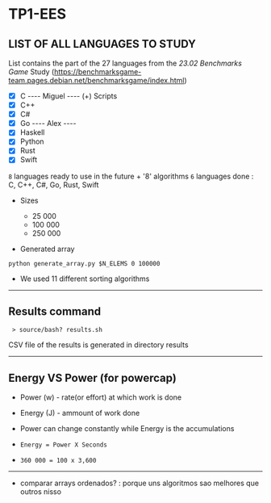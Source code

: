 # TP1-EES

## LIST OF ALL LANGUAGES TO STUDY

List contains the part of the 27 languages from the *23.02 Benchmarks Game* Study (https://benchmarksgame-team.pages.debian.net/benchmarksgame/index.html)

- [X] C ---- Miguel ---- (+) Scripts
- [X] C++ 
- [X] C#
- [X] Go ---- Alex ----
- [X] Haskell 
- [X] Python
- [X] Rust
- [X] Swift

`8` languages ready to use in the future + '8' algorithms
`6` languages done : C, C++, C#, Go, Rust, Swift


- Sizes

  - 25 000
  - 100 000
  - 250 000

- Generated array

`python generate_array.py $N_ELEMS 0 100000`


- We used 11 different sorting algorithms


------------

## Results command

```  > source/bash? results.sh ```

CSV file of the results is generated in directory results




---------------


## Energy VS Power (for powercap)


- Power (w) - rate(or effort) at which work is done  
- Energy (J) - ammount of work done
- Power can change constantly while Energy is the accumulations

- `Energy = Power X Seconds ` 


- `360 000 = 100 x 3,600`


--------------


- comparar arrays ordenados? : porque uns algoritmos sao melhores que outros nisso



